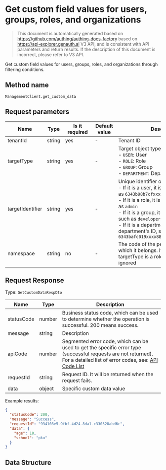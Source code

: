 # Get custom field values ​​for users, groups, roles, and organizations

<!--
Warning ⚠️:
Do not modify this document directly,
https://github.com/Authing/authing-docs-factory
Use this project to generate
-->

<LastUpdated />

> This document is automatically generated based on https://github.com/authing/authing-docs-factory based on https://api-explorer.genauth.ai V3 API, and is consistent with API parameters and return results. If the description of this document is incorrect, please refer to V3 API.

Get custom field values ​​for users, groups, roles, and organizations through filtering conditions.

## Method name

`ManagementClient.get_custom_data`

## Request parameters

| Name             | Type   | <div style="width:80px">Is it required</div> | <div style="width:60px">Default value</div> | <div style="width:300px">Description</div>                                                                                                                                                                                                                                                                                                         | <div style="width:200px">Sample value</div> |
| ---------------- | ------ | -------------------------------------------- | ------------------------------------------- | -------------------------------------------------------------------------------------------------------------------------------------------------------------------------------------------------------------------------------------------------------------------------------------------------------------------------------------------------- | ------------------------------------------- |
| tenantId         | string | yes                                          | -                                           | Tenant ID                                                                                                                                                                                                                                                                                                                                          | `642c1df417c2d8a80d744c1d`                  |
| targetType       | string | yes                                          | -                                           | Target object type:<br>- `USER`: User<br>- `ROLE`: Role<br>- `GROUP`: Group<br>- `DEPARTMENT`: Department<br>                                                                                                                                                                                                                                      | `USER`                                      |
| targetIdentifier | string | yes                                          | -                                           | Unique identifier of the target object:<br>- If it is a user, it is the user's ID, such as `6343b98b7cfxxx9366e9b7c`<br>- If it is a role, it is the role's code, such as `admin`<br>- If it is a group, it is the group's code, such as `developer`<br>- If it is a department, it is the department's ID, such as `6343bafc019xxxx889206c4c`<br> | `userId1`                                   |
| namespace        | string | no                                           | -                                           | The code of the permission group to which it belongs. It is required when targetType is a role, otherwise it can be ignored                                                                                                                                                                                                                        | `default`                                   |

## Request Response

Type: `GetCustomDataRespDto`

| Name       | Type   | Description                                                                                                                                                                                                                                                                                                                                    |
| ---------- | ------ | ---------------------------------------------------------------------------------------------------------------------------------------------------------------------------------------------------------------------------------------------------------------------------------------------------------------------------------------------- |
| statusCode | number | Business status code, which can be used to determine whether the operation is successful. 200 means success.                                                                                                                                                                                                                                   |
| message    | string | Description                                                                                                                                                                                                                                                                                                                                    |
| apiCode    | number | Segmented error code, which can be used to get the specific error type (successful requests are not returned). For a detailed list of error codes, see: [API Code List](https://api-explorer.genauth.ai/?tag=group/%E5%BC%80%E5%8F%91%E5%87%86%E5%A4%87#tag/%E5%BC%80%E5%8F%91%E5%87%86%E5%A4%87/%E9%94%99%E8%AF%AF%E5%A4%84%E7%90%86/apiCode) |
| requestId  | string | Request ID. It will be returned when the request fails.                                                                                                                                                                                                                                                                                        |
| data       | object | Specific custom data value                                                                                                                                                                                                                                                                                                                     |

Example results:

```json
{
  "statusCode": 200,
  "message": "Success",
  "requestId": "934108e5-9fbf-4d24-8da1-c330328abd6c",
  "data": {
    "age": 18,
    "school": "pku"
  }
}
```

## Data Structure
